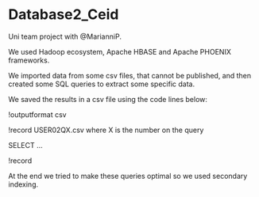 # Database2_Ceid

Uni team project with @MarianniP.

We used Hadoop ecosystem, Apache HBASE and Apache PHOENIX frameworks.

We imported data from some csv files, that cannot be published, and then created some SQL queries to extract some specific data. 

We saved the results in a csv file using the code lines below:

!outputformat csv

!record USER02QX.csv  where X is the number on the query

SELECT … 

!record

At the end we tried to make these queries optimal so we used secondary indexing.

